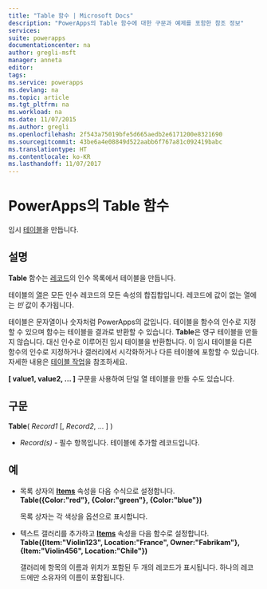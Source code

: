```yaml
---
title: "Table 함수 | Microsoft Docs"
description: "PowerApps의 Table 함수에 대한 구문과 예제를 포함한 참조 정보"
services: 
suite: powerapps
documentationcenter: na
author: gregli-msft
manager: anneta
editor: 
tags: 
ms.service: powerapps
ms.devlang: na
ms.topic: article
ms.tgt_pltfrm: na
ms.workload: na
ms.date: 11/07/2015
ms.author: gregli
ms.openlocfilehash: 2f543a75019bfe5d665aedb2e6171200e8321690
ms.sourcegitcommit: 43be6a4e08849d522aabb6f767a81c092419babc
ms.translationtype: HT
ms.contentlocale: ko-KR
ms.lasthandoff: 11/07/2017
---
```

# <a name="table-function-in-powerapps"></a>PowerApps의 Table 함수
임시 [테이블](../working-with-tables.md)을 만듭니다.

## <a name="description"></a>설명
**Table** 함수는 [레코드](../working-with-tables.md#records)의 인수 목록에서 테이블을 만듭니다.

테이블의 [열](../working-with-tables.md#columns)은 모든 인수 레코드의 모든 속성의 합집합입니다. 레코드에 값이 없는 열에는 *빈* 값이 추가됩니다.

테이블은 문자열이나 숫자처럼 PowerApps의 값입니다. 테이블을 함수의 인수로 지정할 수 있으며 함수는 테이블을 결과로 반환할 수 있습니다. **Table**은 영구 테이블을 만들지 않습니다. 대신 인수로 이루어진 임시 테이블을 반환합니다.  이 임시 테이블을 다른 함수의 인수로 지정하거나 갤러리에서 시각화하거나 다른 테이블에 포함할 수 있습니다.  자세한 내용은 [테이블 작업](../working-with-tables.md)을 참조하세요.

**[ value1, value2, ... ]** 구문을 사용하여 단일 열 테이블을 만들 수도 있습니다.

## <a name="syntax"></a>구문
**Table**( *Record1* [, *Record2*, ... ] )

* *Record(s)* - 필수 항목입니다. 테이블에 추가할 레코드입니다.

## <a name="examples"></a>예
* 목록 상자의 **[Items](../controls/properties-core.md)** 속성을 다음 수식으로 설정합니다.
  <br>**Table({Color:"red"}, {Color:"green"}, {Color:"blue"})**
  
    목록 상자는 각 색상을 옵션으로 표시합니다.
* 텍스트 갤러리를 추가하고 **[Items](../controls/properties-core.md)** 속성을 다음 함수로 설정합니다.<br>
  **Table({Item:"Violin123", Location:"France", Owner:"Fabrikam"}, {Item:"Violin456", Location:"Chile"})**
  
    갤러리에 항목의 이름과 위치가 포함된 두 개의 레코드가 표시됩니다. 하나의 레코드에만 소유자의 이름이 포함됩니다.

